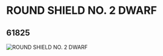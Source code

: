 # ROUND SHIELD NO. 2 DWARF
## 61825
![ROUND SHIELD NO. 2 DWARF](https://lc-www-live-s.legocdn.com/media/bricks/5/2/4519649.jpg)